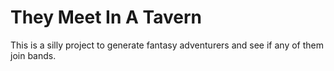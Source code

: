 # They Meet In A Tavern

This is a silly project to generate fantasy adventurers and see if any of them join bands.

